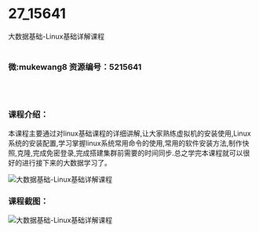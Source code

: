 # 27_15641
大数据基础-Linux基础详解课程
<br/></br>
<h3>微:mukewang8 资源编号：5215641</h3>
<br/></br>
<h3>课程介绍：</h3>
<p>本课程主要通过对linux基础课程的详细讲解,让大家熟练虚拟机的安装使用,<a title="查看与 Linux 相关的文章" target="_blank">Linux</a>系统的安装配置,学习掌握linux系统常用命令的使用,常用的软件安装方法,制作快照,克隆,完成免密登录,完成搭建集群前需要的时间同步.总之学完本课程就可以很好的进行接下来的大数据学习了。</p>
<p><img src="https://www.ko996.com/wp-content/uploads/img/2020/10/2-34.png" alt="大数据基础-Linux基础详解课程"></p>
<div class="info-desc">
<h3>课程截图：</h3>
<p><img src="https://www.ko996.com/wp-content/uploads/img/2020/10/1-38.png" alt="大数据基础-Linux基础详解课程"></p>


			
</div>
